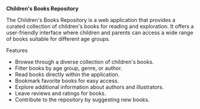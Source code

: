 **Children's Books Repository**

The Children's Books Repository is a web application that provides a curated collection of children's books for reading and exploration. 
It offers a user-friendly interface where children and parents can access a wide range of books suitable for different age groups.

Features
- Browse through a diverse collection of children's books.
- Filter books by age group, genre, or author.
- Read books directly within the application.
- Bookmark favorite books for easy access.
- Explore additional information about authors and illustrators.
- Leave reviews and ratings for books.
- Contribute to the repository by suggesting new books.
